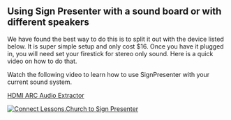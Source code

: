 ## Using Sign Presenter with a sound board or with different speakers

We have found the best way to do this is to split it out with the device listed below. It is super simple setup and only cost $16. Once you have it plugged in, you 
will need set your firestick for stereo only sound. Here is a quick video on how to do that.

Watch the following video to learn how to use SignPresenter with your current sound system.

[HDMI ARC Audio Extractor](https://amzn.to/3mXtbV6) 

[![Connect Lessons.Church to Sign Presenter](https://img.youtube.com/vi/cs1GfnawJYg/0.jpg)](https://www.youtube.com/watch?v=cs1GfnawJYg)
